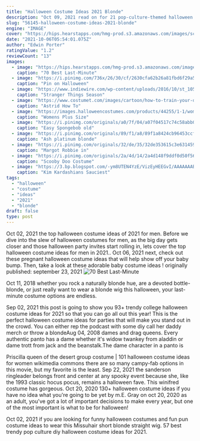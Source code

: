 ```yaml
---
title: "Halloween Costume Ideas 2021 Blonde"
description: "Oct 09, 2021 read on for 21 pop-culture-themed halloween costume ideas. Aoc at the met gala. New york representative aoc caused quite a stir (and a myriad of memes) with her met gala look this year. Easily recreate the controversial costume"
slug: "56145-halloween-costume-ideas-2021-blonde"
engine: "IMAGE"
cover: "https://hips.hearstapps.com/hmg-prod.s3.amazonaws.com/images/screen-shot-2020-07-13-at-10-10-48-pm-1594692670.png?crop=0.836xw:1.00xh;0,0&resize=480:*"
date: "2021-10-06T05:54:01.075Z"
author: "Edwin Porter"
ratingValue: "1.2"
reviewCount: "13"
images:
  - image: "https://hips.hearstapps.com/hmg-prod.s3.amazonaws.com/images/screen-shot-2020-07-13-at-10-10-48-pm-1594692670.png?crop=0.836xw:1.00xh;0,0&resize=480:*"
    caption: "70 Best Last-Minute"
  - image: "https://i.pinimg.com/736x/26/30/cf/2630cfa62b26a81fbd6f29a55a7abba2--halloween-ideas.jpg"
    caption: "Pin on Halloween"
  - image: "https://www.indiewire.com/wp-content/uploads/2016/10/st_105-106_unit_0198r1.jpg"
    caption: "Stranger Things Season"
  - image: "https://www.costumet.com/images/cartoon/how-to-train-your-dragon/astrid/costume-guide.jpg"
    caption: "Astrid How To"
  - image: "https://images.halloweencostumes.com/products/44255/1-1/womens-plus-size-fringe-hippie-costume.jpg"
    caption: "Womens Plus Size"
  - image: "https://i.pinimg.com/originals/a0/7f/04/a07f04517c74c58abb090c357e012ed1.jpg"
    caption: "Easy Spongebob old"
  - image: "https://i.pinimg.com/originals/89/f1/a8/89f1a8424cb96453ccf45c0b58fff630.jpg"
    caption: "Ash platinum blonde"
  - image: "https://i.pinimg.com/originals/32/de/35/32de353615c3e63145922ede412a0d65.jpg"
    caption: "Margot Robbie in"
  - image: "https://i.pinimg.com/originals/2a/4d/14/2a4d148f9ddf0d50f56ec9057bbcd11d.jpg"
    caption: "Scooby Doo Costume"
  - image: "https://3.bp.blogspot.com/-ym8UTEN4YzE/VizEyHEEGvI/AAAAAAAB67c/ToA8OIoA-Xg/s1600/kim_costumes_02.jpg"
    caption: "Kim Kardashians Sauciest"
tags:
  - "halloween"
  - "costume"
  - "ideas"
  - "2021"
  - "blonde"
draft: false
type: post
---
```


Oct 02, 2021 the top halloween costume ideas of 2021 for men. Before we dive into the slew of halloween costumes for men, as the big day gets closer and those halloween party invites start rolling in, lets cover the top halloween costume ideas for men in 2021.. Oct 06, 2021 next, check out these pregnant halloween costume ideas that will help show off your baby bump. Then, take a look at these adorable baby costume ideas ! originally published: september 23, 2021
![70 Best Last-Minute](https://hips.hearstapps.com/hmg-prod.s3.amazonaws.com/images/screen-shot-2020-07-13-at-10-10-48-pm-1594692670.png?crop=0.836xw:1.00xh;0,0&resize=480:* "70 Best Last-Minute")

Oct 11, 2018 whether you rock a naturally blonde hue, are a devoted bottle-blonde, or just really want to wear a blonde wig this halloween, your last-minute costume options are endless.
<!--inArticleAds-->

<!--galleryOne-->

Sep 02, 2021 this post is going to show you 93+ trendy college halloween costume ideas for 2021 so that you can go all out this year!  This is the perfect halloween costume ideas for parties that will make you stand out in the crowd. You can either rep the podcast with some diy call her daddy merch or throw a blondeAug 04, 2008 dames and drag queens. Every authentic panto has a dame whether it's widow twankey from aladdin or dame trott from jack and the beanstalk.The dame character in a panto is
<!--inArticleAds-->

<!--galleryTwo-->

Priscilla queen of the desert group costume | 101 halloween costume ideas for women wikimedia commons there are so many campy-fab options in this movie, but my favorite is the least. Sep 22, 2021 the sanderson ringleader belongs front and center at any spooky event because she, like the 1993 classic hocus pocus, remains a halloween fave. This winifred costume has gorgeous. Oct 20, 2020 130+ halloween costume ideas if you have no idea what you're going to be yet by m.E. Gray on oct 20, 2020 as an adult, you've got a lot of important decisions to make every year, but one of the most important is what to be for halloween!
<!--galleryThree-->

Oct 02, 2021 if you are looking for funny halloween costumes and fun pun costume ideas to wear this  Missuhair short blonde straight wig. 57 best trendy pop culture diy halloween costume ideas for 2021.